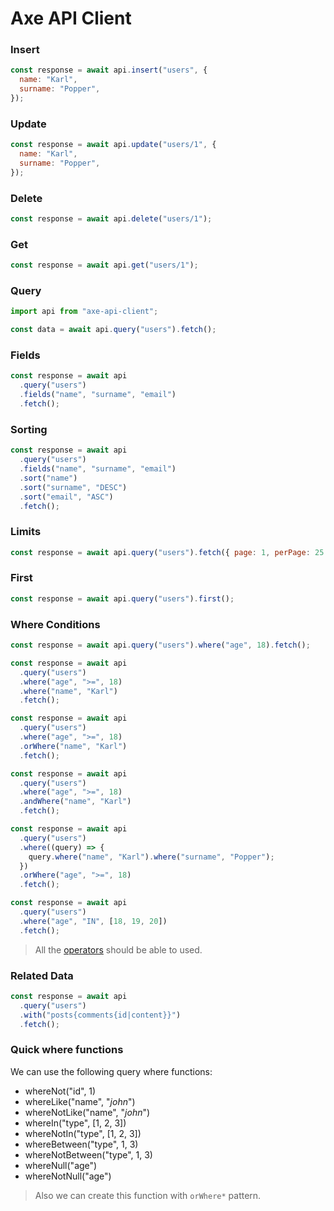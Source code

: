 # Axe API Client

### Insert

```js
const response = await api.insert("users", {
  name: "Karl",
  surname: "Popper",
});
```

### Update

```js
const response = await api.update("users/1", {
  name: "Karl",
  surname: "Popper",
});
```

### Delete

```js
const response = await api.delete("users/1");
```

### Get

```js
const response = await api.get("users/1");
```

### Query

```js
import api from "axe-api-client";

const data = await api.query("users").fetch();
```

### Fields

```js
const response = await api
  .query("users")
  .fields("name", "surname", "email")
  .fetch();
```

### Sorting

```js
const response = await api
  .query("users")
  .fields("name", "surname", "email")
  .sort("name")
  .sort("surname", "DESC")
  .sort("email", "ASC")
  .fetch();
```

### Limits

```js
const response = await api.query("users").fetch({ page: 1, perPage: 25 });
```

### First

```js
const response = await api.query("users").first();
```

### Where Conditions

```js
const response = await api.query("users").where("age", 18).fetch();
```

```js
const response = await api
  .query("users")
  .where("age", ">=", 18)
  .where("name", "Karl")
  .fetch();
```

```js
const response = await api
  .query("users")
  .where("age", ">=", 18)
  .orWhere("name", "Karl")
  .fetch();
```

```js
const response = await api
  .query("users")
  .where("age", ">=", 18)
  .andWhere("name", "Karl")
  .fetch();
```

```js
const response = await api
  .query("users")
  .where((query) => {
    query.where("name", "Karl").where("surname", "Popper");
  })
  .orWhere("age", ">=", 18)
  .fetch();
```

```js
const response = await api
  .query("users")
  .where("age", "IN", [18, 19, 20])
  .fetch();
```

> All the [operators](https://axe-api.com/basics/queries/index.html#operators) should be able to used.

### Related Data

```js
const response = await api
  .query("users")
  .with("posts{comments{id|content}}")
  .fetch();
```

### Quick where functions

We can use the following query where functions:

- whereNot("id", 1)
- whereLike("name", "_john_")
- whereNotLike("name", "_john_")
- whereIn("type", [1, 2, 3])
- whereNotIn("type", [1, 2, 3])
- whereBetween("type", 1, 3)
- whereNotBetween("type", 1, 3)
- whereNull("age")
- whereNotNull("age")

> Also we can create this function with `orWhere*` pattern.
